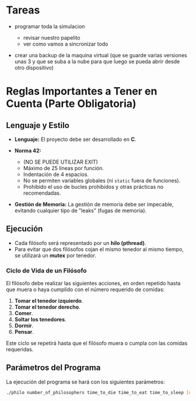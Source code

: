 # Tareas
- programar toda la simulacion
  - revisar nuestro papelito
  - ver como vamos a sincronizar todo


- crear una backup de la maquina virtual (que se guarde varias versiones unas 3 y que se suba a la nube para que luego se pueda abrir desde otro dispositivo)

# Reglas Importantes a Tener en Cuenta (Parte Obligatoria)

## Lenguaje y Estilo

- **Lenguaje:** El proyecto debe ser desarrollado en **C**.
- **Norma 42:**
  - (NO SE PUEDE UTILIZAR EXIT)
  - Máximo de 25 líneas por función.
  - Indentación de 4 espacios.
  - No se permiten variables globales (ni `static` fuera de funciones).
  - Prohibido el uso de bucles prohibidos y otras prácticas no recomendadas.

- **Gestión de Memoria:** La gestión de memoria debe ser impecable, evitando cualquier tipo de "leaks" (fugas de memoria).

## Ejecución

- Cada filósofo será representado por un **hilo (pthread)**.
- Para evitar que dos filósofos cojan el mismo tenedor al mismo tiempo, se utilizará un **mutex** por tenedor.

### Ciclo de Vida de un Filósofo

El filósofo debe realizar las siguientes acciones, en orden repetido hasta que muera o haya cumplido con el número requerido de comidas:

1. **Tomar el tenedor izquierdo**.
2. **Tomar el tenedor derecho**.
3. **Comer**.
4. **Soltar los tenedores**.
5. **Dormir**.
6. **Pensar**.

Este ciclo se repetirá hasta que el filósofo muera o cumpla con las comidas requeridas.

## Parámetros del Programa

La ejecución del programa se hará con los siguientes parámetros:

```bash
./philo number_of_philosophers time_to_die time_to_eat time_to_sleep [number_of_times_each_philosopher_must_eat]



